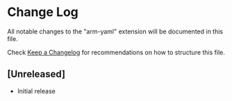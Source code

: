 # Change Log
All notable changes to the "arm-yaml" extension will be documented in this file.

Check [Keep a Changelog](http://keepachangelog.com/) for recommendations on how to structure this file.

## [Unreleased]
- Initial release